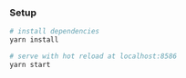 ### Setup
``` bash
# install dependencies
yarn install

# serve with hot reload at localhost:8586
yarn start
```
